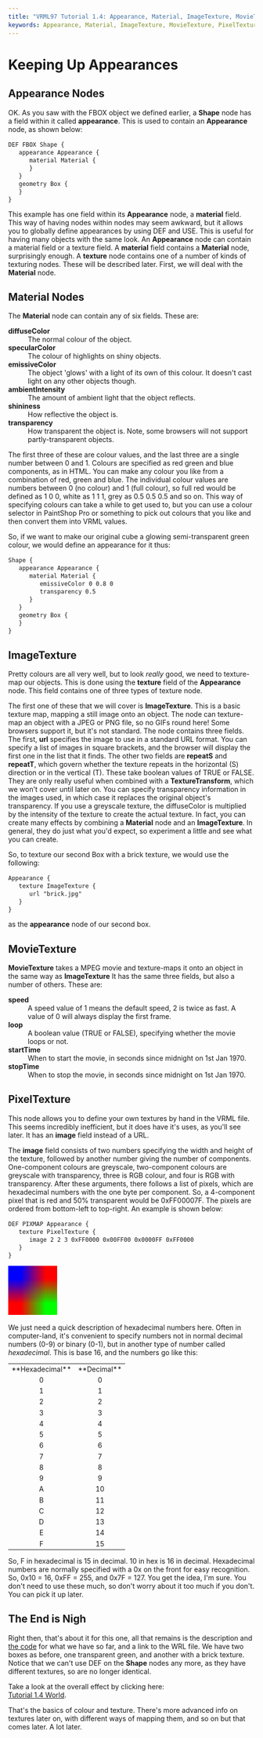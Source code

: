 ```yaml
---
title: "VRML97 Tutorial 1.4: Appearance, Material, ImageTexture, MovieTexture, PixelTexture"
keywords: Appearance, Material, ImageTexture, MovieTexture, PixelTexture, textures, diffuseColor, diffuse, specular, ambient, shininess, shine, transparency
---
```


# Keeping Up Appearances

## Appearance Nodes
OK. As you saw with the FBOX object we defined earlier, a **Shape** node has a field within it called **appearance**.
This is used to contain an **Appearance** node, as shown below:

```
DEF FBOX Shape {
   appearance Appearance {
      material Material {
      }
   }
   geometry Box {
   }
}
```

This example has one field within its **Appearance** node, a **material** field. This way of having nodes within
nodes may seem awkward, but it allows you to globally define appearances by using DEF and USE. This is useful for having many objects with the same look.
An **Appearance** node can contain a material field or a texture field. A **material** field contains a **Material** node, surprisingly enough. 
A **texture** node contains one of a number of kinds of texturing nodes. These will be described later. First, we will deal with the **Material** node.

## Material Nodes

The **Material** node can contain any of six fields. These are:
	<dl>
	<dt>**diffuseColor**
	<dd>The normal colour of the object.
	<dt>**specularColor**
	<dd>The colour of highlights on shiny objects.
	<dt>**emissiveColor**
	<dd>The object 'glows' with a light of its own of this colour. It doesn't cast light on any other objects though.
	<dt>**ambientIntensity**
	<dd>The amount of ambient light that the object reflects.
	<dt>**shininess**
	<dd>How reflective the object is.
	<dt>**transparency**
	<dd>How transparent the object is. Note, some browsers will not support partly-transparent objects.
	</dl>

The first three of these are colour values, and the last three are a single number between 0 and 1.
Colours are specified as red green and blue components, as in HTML. You can make any colour you like
from a combination of red, green and blue. The individual colour values are numbers between 0 (no
colour) and 1 (full colour), so full red would be defined as 1 0 0, white as 1 1 1, grey as 0.5 0.5
0.5 and so on. This way of specifying colours can take a while to get used to, but you can use a
colour selector in PaintShop Pro or something to pick out colours that you like and then convert
them into VRML values.


So, if we want to make our original cube a glowing semi-transparent green colour, we would define an appearance for it thus:

```
Shape {
   appearance Appearance {
      material Material {
         emissiveColor 0 0.8 0
         transparency 0.5
      }
   }
   geometry Box {
   }
}
```
## ImageTexture

Pretty colours are all very well, but to look *really* good, we need to texture-map our objects. This is done using the **texture** field of the
**Appearance** node. This field contains one of three types of texture node.


The first one of these that we will cover is **ImageTexture**. This is a basic texture map, mapping a still image onto an object.
The node can texture-map an object with a JPEG or PNG file, so no GIFs round here! Some browsers support it, but it's not standard.
The node contains three fields. The first, **url** specifies the image to use in a standard URL format. You can specify a list of
images in square brackets, and the browser will display the first one in the list that it finds. The other two fields are **repeatS**
and **repeatT**, which govern whether the texture repeats in the horizontal (S) direction or in the vertical (T). These take boolean values
of TRUE or FALSE. They are only really useful when combined with a **TextureTransform**, which we won't cover until later on. You can specify 
transparency information in the images used, in which case it replaces the original object's transparency. If you use a greyscale texture, the diffuseColor 
is multiplied by the intensity of the texture to create the actual texture. In fact, you can create many effects by combining a **Material** node and an
 **ImageTexture**. In general, they do just what you'd expect, so experiment a little and see what you can create.


So, to texture our second Box with a brick texture, we would use the following:

```
Appearance {
   texture ImageTexture {
      url "brick.jpg"
   }
}
```

as the **appearance** node of our second box.

## MovieTexture

**MovieTexture** takes a MPEG movie and texture-maps it onto an object in the same way as **ImageTexture** It has the same three fields, but also
a number of others. These are:
	<dl>
	<dt>**speed**
	<dd>A speed value of 1 means the default speed, 2 is twice as fast. A value of 0 will always display the first frame.
	<dt>**loop**
	<dd>A boolean value (TRUE or FALSE), specifying whether the movie loops or not.
	<dt>**startTime**
	<dd>When to start the movie, in seconds since midnight on 1st Jan 1970.
	<dt>**stopTime**
	<dd>When to stop the movie, in seconds since midnight on 1st Jan 1970.
	</dl>
## PixelTexture

This node allows you to define your own textures by hand in the VRML file. This seems incredibly
inefficient, but it does have it's uses, as you'll see later. It has an **image** field instead of a URL.


The **image** field consists of two numbers specifying the width and height of the texture, followed by another number giving the number of components.
One-component colours are greyscale, two-component colours are greyscale with transparency, three is RGB colour, and four is RGB with transparency.
After these arguments, there follows a list of pixels, which are hexadecimal numbers with the one byte per component. So, a 4-component pixel that is
red and 50% transparent would be 0xFF00007F. The pixels are ordered from bottom-left to top-right. An example is shown below:

```
DEF PIXMAP Appearance {
   texture PixelTexture {
      image 2 2 3 0xFF0000 0x00FF00 0x0000FF 0xFF0000
   }
}
```
<IMG SRC="../pics/pixmap.gif" width=100 height=100 ALT="PixelTexture">

We just need a quick description of hexadecimal numbers here. Often in computer-land, it's
convenient to specify numbers not in normal decimal numbers (0-9) or binary (0-1), but in another
type of number called *hexadecimal*. This is base 16, and the numbers go like this:
<TABLE>
<TR><TD ALIGN="CENTER">**Hexadecimal**</TD><TD ALIGN="CENTER">**Decimal**</TD></TR>
<TR><TD ALIGN="CENTER">0</TD><TD ALIGN="CENTER">0</TD></TR>
<TR><TD ALIGN="CENTER">1</TD><TD ALIGN="CENTER">1</TD></TR>
<TR><TD ALIGN="CENTER">2</TD><TD ALIGN="CENTER">2</TD></TR>
<TR><TD ALIGN="CENTER">3</TD><TD ALIGN="CENTER">3</TD></TR>
<TR><TD ALIGN="CENTER">4</TD><TD ALIGN="CENTER">4</TD></TR>
<TR><TD ALIGN="CENTER">5</TD><TD ALIGN="CENTER">5</TD></TR>
<TR><TD ALIGN="CENTER">6</TD><TD ALIGN="CENTER">6</TD></TR>
<TR><TD ALIGN="CENTER">7</TD><TD ALIGN="CENTER">7</TD></TR>
<TR><TD ALIGN="CENTER">8</TD><TD ALIGN="CENTER">8</TD></TR>
<TR><TD ALIGN="CENTER">9</TD><TD ALIGN="CENTER">9</TD></TR>
<TR><TD ALIGN="CENTER">A</TD><TD ALIGN="CENTER">10</TD></TR>
<TR><TD ALIGN="CENTER">B</TD><TD ALIGN="CENTER">11</TD></TR>
<TR><TD ALIGN="CENTER">C</TD><TD ALIGN="CENTER">12</TD></TR>
<TR><TD ALIGN="CENTER">D</TD><TD ALIGN="CENTER">13</TD></TR>
<TR><TD ALIGN="CENTER">E</TD><TD ALIGN="CENTER">14</TD></TR>
<TR><TD ALIGN="CENTER">F</TD><TD ALIGN="CENTER">15</TD></TR>
</TABLE>

So, F in hexadecimal is 15 in decimal. 10 in hex is 16 in decimal. Hexadecimal numbers are normally
specified with a 0x on the front for easy recognition. So, 0x10 = 16, 0xFF = 255, and 0x7F = 127.
You get the idea, I'm sure. You don't need to use these much, so don't worry about it too much if
you don't. You can pick it up later.

## The End is Nigh
Right then, that's about it for this one, all that remains is the description and <A HREF="../source/tut14.html">the code</A> for what we have so far, and a link to 
the WRL file. We have two boxes as before, one transparent green, and another with a brick texture. Notice that we can't use DEF on the 
**Shape** nodes any more, as they have different textures, so are no longer identical.

Take a look at the overall effect by clicking here:<BR><A HREF="../worlds/tut14.wrl" TARGET="_new">Tutorial 1.4 World</A>.


That's the basics of colour and texture. There's more advanced info on textures later on, with different ways of mapping them, and so on
but that comes later. A lot later.

